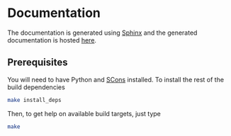 # Documentation

The documentation is generated using [Sphinx](http://sphinx.pocoo.org/) and the generated documentation is hosted [here](http://autobahn.ws/android).

## Prerequisites

You will need to have Python and [SCons](http://www.scons.org/) installed. To install the rest of the build dependencies

```sh
make install_deps
```

Then, to get help on available build targets, just type

```sh
make
```
